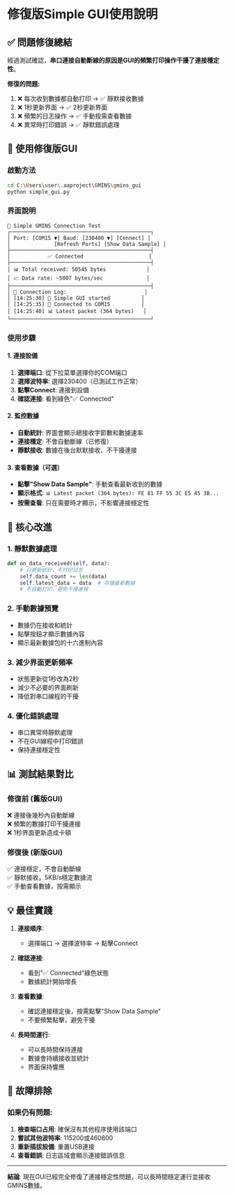 # 修復版Simple GUI使用說明

## ✅ 問題修復總結

經過測試確認，**串口連接自動斷線的原因是GUI的頻繁打印操作干擾了連接穩定性**。

**修復的問題:**
1. ❌ 每次收到數據都自動打印 → ✅ 靜默接收數據
2. ❌ 1秒更新界面 → ✅ 2秒更新界面  
3. ❌ 頻繁的日志操作 → ✅ 手動按需查看數據
4. ❌ 異常時打印錯誤 → ✅ 靜默錯誤處理

## 🚀 使用修復版GUI

### 啟動方法
```bash
cd C:\Users\user\.aaproject\GMINS\gmins_gui
python simple_gui.py
```

### 界面說明
```
🚀 Simple GMINS Connection Test
┌─────────────────────────────────────────────┐
│ Port: [COM15 ▼] Baud: [230400 ▼] [Connect] │
│              [Refresh Ports] [Show Data Sample] │
├─────────────────────────────────────────────┤
│            ✅ Connected                     │
├─────────────────────────────────────────────┤
│ 📊 Total received: 50545 bytes             │
│ 📈 Data rate: ~5007 bytes/sec              │
├─────────────────────────────────────────────┤
│ 📝 Connection Log:                         │
│ [14:25:30] 🚀 Simple GUI started          │
│ [14:25:35] 🔗 Connected to COM15          │
│ [14:25:40] 📊 Latest packet (364 bytes)   │
└─────────────────────────────────────────────┘
```

### 使用步驟

#### 1. 連接設備
1. **選擇端口**: 從下拉菜單選擇你的COM端口
2. **選擇波特率**: 選擇230400（已測試工作正常）
3. **點擊Connect**: 連接到設備
4. **確認連接**: 看到綠色"✅ Connected"

#### 2. 監控數據
- **自動統計**: 界面會顯示總接收字節數和數據速率
- **連接穩定**: 不會自動斷線（已修復）
- **靜默接收**: 數據在後台默默接收，不干擾連接

#### 3. 查看數據（可選）
- **點擊"Show Data Sample"**: 手動查看最新收到的數據
- **顯示格式**: `📊 Latest packet (364 bytes): FE 81 FF 55 3C E5 45 3B...`
- **按需查看**: 只在需要時才顯示，不影響連接穩定性

## 🎯 核心改進

### 1. 靜默數據處理
```python
def on_data_received(self, data):
    # 只更新統計，不打印日志
    self.data_count += len(data)
    self.latest_data = data  # 存儲最新數據
    # 不自動打印，避免干擾連接
```

### 2. 手動數據預覽
- 數據仍在接收和統計
- 點擊按鈕才顯示數據內容
- 顯示最新數據包的十六進制內容

### 3. 減少界面更新頻率
- 狀態更新從1秒改為2秒
- 減少不必要的界面刷新
- 降低對串口線程的干擾

### 4. 優化錯誤處理
- 串口異常時靜默處理
- 不在GUI線程中打印錯誤
- 保持連接穩定性

## 📊 測試結果對比

### 修復前 (舊版GUI)
❌ 連接後幾秒內自動斷線  
❌ 頻繁的數據打印干擾連接  
❌ 1秒界面更新造成卡頓  

### 修復後 (新版GUI)
✅ 連接穩定，不會自動斷線  
✅ 靜默接收，5KB/s穩定數據流  
✅ 手動查看數據，按需顯示  

## 💡 最佳實踐

1. **連接順序**:
   - 選擇端口 → 選擇波特率 → 點擊Connect
   
2. **確認連接**:
   - 看到"✅ Connected"綠色狀態
   - 數據統計開始增長
   
3. **查看數據**:
   - 確認連接穩定後，按需點擊"Show Data Sample"
   - 不要頻繁點擊，避免干擾
   
4. **長時間運行**:
   - 可以長時間保持連接
   - 數據會持續接收並統計
   - 界面保持響應

## 🔧 故障排除

### 如果仍有問題:
1. **檢查端口占用**: 確保沒有其他程序使用該端口
2. **嘗試其他波特率**: 115200或460800
3. **重新插拔設備**: 重置USB連接
4. **查看錯誤**: 日志區域會顯示連接錯誤信息

---

**結論**: 現在GUI已經完全修復了連接穩定性問題，可以長時間穩定運行並接收GMINS數據。